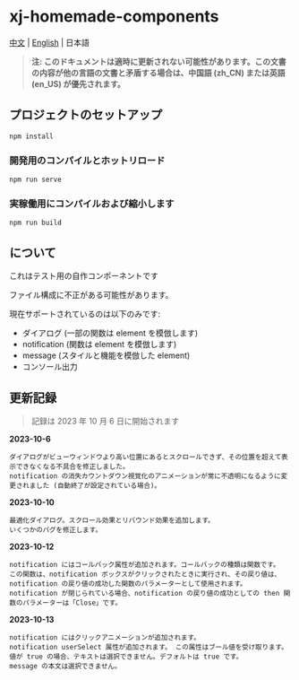 # xj-homemade-components

[中文](README.md) | [English](README.en-US.md) | 日本語

> **注: このドキュメントは適時に更新されない可能性があります。この文書の内容が他の言語の文書と矛盾する場合は、中国語 (zh_CN) または英語 (en_US) が優先されます。**

## プロジェクトのセットアップ

```shell
npm install
```

### 開発用のコンパイルとホットリロード

```shell
npm run serve
```

### 実稼働用にコンパイルおよび縮小します

```shell
npm run build
```

## について

これはテスト用の自作コンポーネントです

ファイル構成に不正がある可能性があります。

現在サポートされているのは以下のみです:

- ダイアログ (一部の関数は element を模倣します)
- notification  (関数は element を模倣します)
- message (スタイルと機能を模倣した element)
- コンソール出力

## 更新記録

> 記録は 2023 年 10 月 6 日に開始されます

**2023-10-6**

```
ダイアログがビューウィンドウより高い位置にあるとスクロールできず、その位置を超えて表示できなくなる不具合を修正しました。
notification の消失カウントダウン視覚化のアニメーションが常に不透明になるように変更されました (自動終了が設定されている場合)。
```

**2023-10-10**

```
最適化ダイアログ。スクロール効果とリバウンド効果を追加します。
いくつかのバグを修正します。
```

**2023-10-12**

```
notification にはコールバック属性が追加されます。コールバックの種類は関数です。
この関数は、notification ボックスがクリックされたときに実行され、その戻り値は、notification の戻り値の成功した関数のパラメーターとして使用されます。
notification が閉じられている場合、notification の戻り値の成功としての then 関数のパラメーターは「Close」です。
```

**2023-10-13**
```
notification にはクリックアニメーションが追加されます。
notification userSelect 属性が追加されます。 この属性はブール値を受け取ります。値が true の場合、テキストは選択できません。デフォルトは true です。
message の本文は選択できません。
```